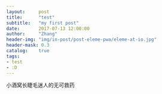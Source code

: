 ```yaml
---
layout:     post
title:      "test"
subtitle:   "my first post"
date:       2017-07-13 12:00:00
author:     "Zhang"
header-img: "img/in-post/post-eleme-pwa/eleme-at-io.jpg"
header-mask: 0.3
catalog:    true
tags:
- test
- :D
---
```


小酒窝长睫毛迷人的无可救药
